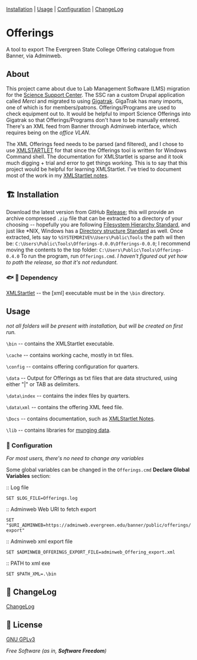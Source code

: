 [Installation](#installation) | [Usage](#usage) | [Configuration](#configuration) | [ChangeLog](#changelog)
# Offerings
A tool to export The Evergreen State College Offering catalogue from Banner, via Adminweb.

## About
This project came about due to Lab Management Software (LMS) migration for the [Science Support Center](https://www.evergreen.edu/academics/academic-career-services/science-support-center). The SSC ran a custom Drupal application called _Merci_ and migrated to using [Gigatrak](https://www.gigatrak.com/). GigaTrak has many imports, one of which is for members/patrons. Offerings/Programs are used to check equipment out to. It would be helpful to import Science Offerings into Gigatrak so that Offerings/Programs don't have to be manually entered. There's an XML feed from Banner through Adminweb interface, which requires being on the _office VLAN_.

The XML Offerings feed needs to be parsed (and filtered), and I chose to use [XMLSTARTLET](https://xmlstar.sourceforge.net/) for that since the Offerings tool is written for Windows Command shell. The documentation for XMLStartlet is sparse and it took much digging + trial and error to get things working. This is to say that this project would be helpful for learning XMLStartlet. I've tried to document most of the work in my [XMLStartlet notes](docs/XMLStartlet_Notes.md).

## :building_construction: Installation

Download the latest version from GitHub [Release](https://github.com/The-Evergreen-State-College/Offerings/releases); this will provide an archive compressed ``.zip`` file that can be extracted to a directory of your choosing -- hopefully you are following [Filesystem Hierarchy Standard](https://en.wikipedia.org/wiki/Filesystem_Hierarchy_Standard), and just like *NIX, Windows has a [Directory structure Standard](https://en.wikipedia.org/wiki/Directory_structure) as well. Once extracted, lets say to ``%SYSTEMDRIVE%\Users\Public\Tools`` the path wil then be: ``C:\Users\Public\Tools\Offerings-0.0.0\Offerings-0.0.0``; I recommend moving the contents to the top folder: ``C:\Users\Public\Tools\Offerings-0.4.0`` 
To run the program, run ``Offerings.cmd``. _I haven't figured out yet how to path the release, so that it's not redundant._

### :fish: :ocean: Dependency
[XMLStartlet](https://xmlstar.sourceforge.net/) -- the [xml] executable must be in the ``\bin`` directory.

## Usage

_not all folders will be present with installation, but will be created on first run._

``\bin`` -- contains the XMLStartlet executable.

``\cache`` -- contains working cache, mostly in txt files.

``\config`` -- contains offering configuration for quarters.

``\data`` -- Output for Offerings as txt files that are data structured, using either "|" or TAB as delimiters.

``\data\index`` -- contains the index files by quarters.

``\data\xml`` -- contains the offering XML feed file.


``\Docs`` -- contains documentation, such as [XMLStartlet Notes](docs/XMLStartlet_Notes.md).

``\lib`` -- contains libraries for [munging data](https://en.wikipedia.org/wiki/Data_wrangling).



### :wrench: Configuration
_For most users, there's no need to change any variables_

Some global variables can be changed in the ``Offerings.cmd`` **Declare Global Variables** section:

:: Log file

``SET $LOG_FILE=Offerings.log``

:: Adminweb Web URI to fetch export

``SET "$URI_ADMINWEB=https://adminweb.evergreen.edu/banner/public/offerings/export"``

::	Adminweb xml export file

``SET $ADMINWEB_OFFERINGS_EXPORT_FILE=adminweb_Offering_export.xml``

:: PATH to xml exe

``SET $PATH_XML=.\bin``


## :notebook: ChangeLog
[ChangeLog](ChangeLog.md)

## :page_with_curl: License
[GNU GPLv3](https://www.gnu.org/licenses/gpl-3.0.en.html)

_Free Software (as in, **Software Freedom**)_